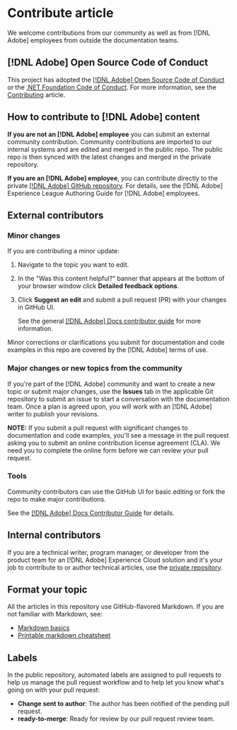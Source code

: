 # Contribute article

We welcome contributions from our community as well as from [!DNL Adobe] employees from outside the documentation teams.

## [!DNL Adobe] Open Source Code of Conduct

This project has adopted the [[!DNL Adobe] Open Source Code of Conduct](code-of-conduct.md) or the [.NET Foundation Code of Conduct](https://dotnetfoundation.org/code-of-conduct). For more information, see the [Contributing](contributing.md) article.

## How to contribute to [!DNL Adobe] content

**If you are not an [!DNL Adobe] employee** you can submit an external community contribution. Community contributions are imported to our internal systems and are edited and merged in the public repo. The public repo is then synced with the latest changes and merged in the private repository.

**If you are an [!DNL Adobe] employee**, you can contribute directly to the private [[!DNL Adobe] GitHub repository](https://git.corp.adobe.com/adobedocs). For details, see the [!DNL Adobe] Experience League Authoring Guide for [!DNL Adobe] employees.

## External contributors

### Minor changes

If you are contributing a minor update:

1. Navigate to the topic you want to edit.
1. In the "Was this content helpful?" banner that appears at the bottom of your browser window click **Detailed feedback options**.
1. Click **Suggest an edit** and submit a pull request (PR) with your changes in GitHub UI.

   See the general [[!DNL Adobe] Docs contributor guide](https://experienceleague.adobe.com/docs/contributor/contributor-guide/introduction.html) for more information.

Minor corrections or clarifications you submit for documentation and code examples in this repo are covered by the [!DNL Adobe] terms of use.

### Major changes or new topics from the community

If you're part of the [!DNL Adobe] community and want to create a new topic or submit major changes, use the **Issues** tab in the applicable Git repository to submit an issue to start a conversation with the documentation team. Once a plan is agreed upon, you will work with an [!DNL Adobe] writer to publish your revisions.

**NOTE:** If you submit a pull request with significant changes to documentation and code examples, you'll see a message in the pull request asking you to submit an online contribution license agreement (CLA). We need you to complete the online form before we can review your pull request.

### Tools

Community contributors can use the GitHub UI for basic editing or fork the repo to make major contributions.

See the [[!DNL Adobe] Docs Contributor Guide](https://experienceleague.adobe.com/docs/contributor/contributor-guide/introduction.html) for details.

## Internal contributors

If you are a technical writer, program manager, or developer from the product team for an [!DNL Adobe] Experience Cloud solution and it's your job to contribute to or author technical articles, use the [private repository](https://git.corp.adobe.com/adobedocs). 

## Format your topic

All the articles in this repository use GitHub-flavored Markdown. If you are not familiar with Markdown, see:

* [Markdown basics](https://help.github.com/articles/getting-started-with-writing-and-formatting-on-github/)
* [Printable markdown cheatsheet](https://guides.github.com/pdfs/markdown-cheatsheet-online.pdf)

## Labels

In the public repository, automated labels are assigned to pull requests to help us manage the pull request workflow and to help let you know what's going on with your pull request:

* **Change sent to author**: The author has been notified of the pending pull request.
* **ready-to-merge**: Ready for review by our pull request review team.
